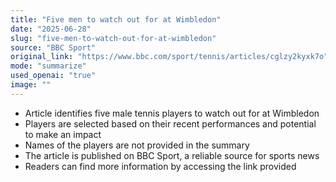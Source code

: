 ```yaml
---
title: "Five men to watch out for at Wimbledon"
date: "2025-06-28"
slug: "five-men-to-watch-out-for-at-wimbledon"
source: "BBC Sport"
original_link: "https://www.bbc.com/sport/tennis/articles/cglzy2kyxk7o"
mode: "summarize"
used_openai: "true"
image: ""
---
```


- Article identifies five male tennis players to watch out for at Wimbledon
- Players are selected based on their recent performances and potential to make an impact
- Names of the players are not provided in the summary
- The article is published on BBC Sport, a reliable source for sports news
- Readers can find more information by accessing the link provided